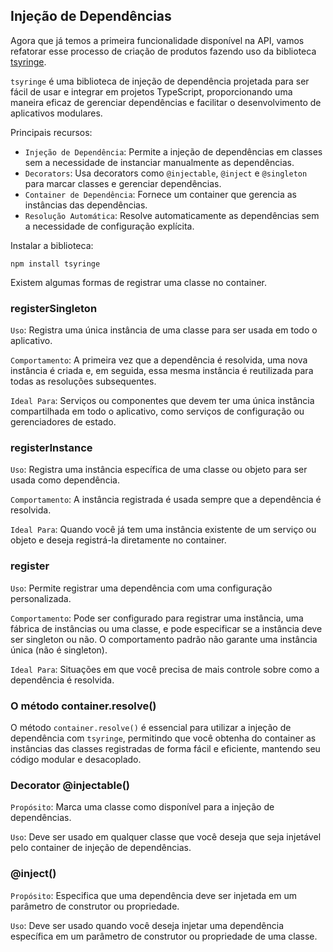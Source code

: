 ## Injeção de Dependências

Agora que já temos a primeira funcionalidade disponível na API, vamos refatorar esse processo de criação de produtos fazendo uso da biblioteca [tsyringe](https://github.com/microsoft/tsyringe).

`tsyringe` é uma biblioteca de injeção de dependência projetada para ser fácil de usar e integrar em projetos TypeScript, proporcionando uma maneira eficaz de gerenciar dependências e facilitar o desenvolvimento de aplicativos modulares.

Principais recursos:

- `Injeção de Dependência`: Permite a injeção de dependências em classes sem a necessidade de instanciar manualmente as dependências.
- `Decorators`: Usa decorators como `@injectable`, `@inject` e `@singleton` para marcar classes e gerenciar dependências.
- `Container de Dependência`: Fornece um container que gerencia as instâncias das dependências.
- `Resolução Automática`: Resolve automaticamente as dependências sem a necessidade de configuração explícita.


Instalar a biblioteca:

```shell
npm install tsyringe
```

Existem algumas formas de registrar uma classe no container.


### registerSingleton

`Uso`: Registra uma única instância de uma classe para ser usada em todo o aplicativo.

`Comportamento`: A primeira vez que a dependência é resolvida, uma nova instância é criada e, em seguida, essa mesma instância é reutilizada para todas as resoluções subsequentes.

`Ideal Para`: Serviços ou componentes que devem ter uma única instância compartilhada em todo o aplicativo, como serviços de configuração ou gerenciadores de estado.


### registerInstance

`Uso`: Registra uma instância específica de uma classe ou objeto para ser usada como dependência.

`Comportamento`: A instância registrada é usada sempre que a dependência é resolvida.

`Ideal Para`: Quando você já tem uma instância existente de um serviço ou objeto e deseja registrá-la diretamente no container.


### register

`Uso`: Permite registrar uma dependência com uma configuração personalizada.

`Comportamento`: Pode ser configurado para registrar uma instância, uma fábrica de instâncias ou uma classe, e pode especificar se a instância deve ser singleton ou não. O comportamento padrão não garante uma instância única (não é singleton).

`Ideal Para`: Situações em que você precisa de mais controle sobre como a dependência é resolvida.


### O método container.resolve()

O método `container.resolve()` é essencial para utilizar a injeção de dependência com `tsyringe`, permitindo que você obtenha do container as instâncias das classes registradas de forma fácil e eficiente, mantendo seu código modular e desacoplado.


### Decorator @injectable()

`Propósito`: Marca uma classe como disponível para a injeção de dependências.

`Uso`: Deve ser usado em qualquer classe que você deseja que seja injetável pelo container de injeção de dependências.


### @inject()

`Propósito`: Especifica que uma dependência deve ser injetada em um parâmetro de construtor ou propriedade.

`Uso`: Deve ser usado quando você deseja injetar uma dependência específica em um parâmetro de construtor ou propriedade de uma classe.
